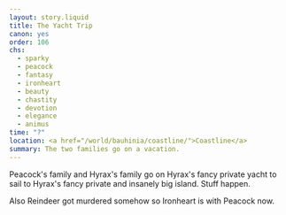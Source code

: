 ```yaml
---
layout: story.liquid
title: The Yacht Trip
canon: yes
order: 106
chs:
  - sparky
  - peacock
  - fantasy
  - ironheart
  - beauty
  - chastity
  - devotion
  - elegance
  - animus
time: "?"
location: <a href="/world/bauhinia/coastline/">Coastline</a>
summary: The two families go on a vacation.
---
```


Peacock's family and Hyrax's family go on Hyrax's fancy private yacht to sail to Hyrax's fancy private and insanely big island. Stuff happen.

Also Reindeer got murdered somehow so Ironheart is with Peacock now.
